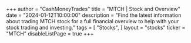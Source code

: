 +++
author = "CashMoneyTrades"
title = "MTCH | Stock and Overview"
date = "2024-01-12T10:00:00"
description = "Find the latest information about trading MTCH stock for a full financial overview to help with your stock trading and investing."
tags = [
   "Stocks",
]
layout = "stocks"
ticker = "MTCH"
disableListPage = true
+++

